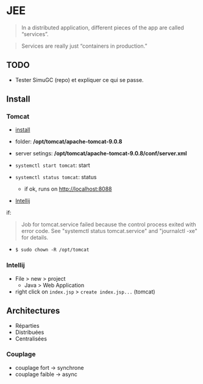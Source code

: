 # JEE

>In a distributed application, different pieces of the app are called “services”.

>Services are really just “containers in production.” 



## <st c="r">TODO</st>

* Tester SimuGC (repo) et expliquer ce qui se passe.

<Posts/>

## Install

### Tomcat
* [install](https://www.liquidweb.com/kb/how-to-install-apache-tomcat-9-on-ubuntu-18-04/)
* folder: **/opt/tomcat/apache-tomcat-9.0.8**
* server setings: **/opt/tomcat/apache-tomcat-9.0.8/conf/server.xml**
* `systemctl start tomcat`: start
* `systemctl status tomcat`: status
  * if ok, runs on [http://localhost:8088](http://localhost:8088)

* [Intellij](https://www.jetbrains.com/help/idea/deploying-a-web-app-into-an-app-server-container.html)

<Container type="info">

if:
>Job for tomcat.service failed because the control process exited with error code. See "systemctl status tomcat.service" and "journalctl -xe" for details.

* `$ sudo chown -R /opt/tomcat`


</Container>

### Intellij

* File > new > project
  * Java > Web Application
* right click on `index.jsp` > `create index.jsp...` (tomcat)


## Architectures

* Réparties
* Distribuées
* Centralisées

### Couplage

* couplage fort -> synchrone
* couplage faible -> async

